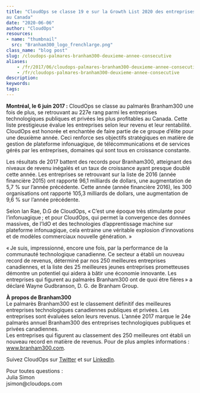```yaml
---
title: "CloudOps se classe 19 e sur la Growth List 2020 des entreprises à plus forte croissance
au Canada"
date: "2020-06-06"
author: "CloudOps"
resources:
- name: "thumbnail"
  src: "Branham300_logo_frenchlarge.png"
class_name: "blog post"
slug: /cloudops-palmares-branham300-deuxieme-annee-consecutive
aliases:
    - /fr/2017/06/cloudops-palmares-branham300-deuxieme-annee-consecutive/
    - /fr/cloudops-palmares-branham300-deuxieme-annee-consecutive
description:
keywords:
tags:
---
```


<p><b>Montréal, le 6 juin 2017 :</b> CloudOps se classe au palmarès Branham300 une fois de plus, se retrouvant au 227e rang parmi les entreprises technologiques publiques et privées les plus profitables au Canada. Cette liste prestigieuse évalue les entreprises selon leur revenu et leur rentabilité. CloudOps est honorée et enchantée de faire partie de ce groupe d’élite pour une deuxième année. Ceci renforce ses objectifs stratégiques en matière de gestion de plateforme infonuagique, de télécommunications et de services gérés par les entreprises, domaines qui sont tous en croissance constante.</p><p>Les résultats de 2017 battent des records pour Branham300, atteignant des niveaux de revenu inégalés et un taux de croissance ayant presque doublé cette année. Les entreprises se retrouvant sur la liste de 2016 (année financière 2015) ont rapporté 96,1 milliards de dollars, une augmentation de 5,7 % sur l’année précédente. Cette année (année financière 2016), les 300 organisations ont rapporté 105,3 milliards de dollars, une augmentation de 9,6 % sur l’année précédente.</p><p>Selon Ian Rae, D.G de CloudOps, «&thinsp;C’est une époque très stimulante pour l’infonuagique&thinsp;; et pour CloudOps, qui permet la convergence des données massives, de l’IdO et des technologies d’apprentissage machine sur plateforme infonuagique, cela entraine une véritable explosion d’innovations et de modèles commerciaux nouvelle génération. »</p><p>«&thinsp;Je suis, impressionné, encore une fois, par la performance de la communauté technologique canadienne. Ce secteur a établi un nouveau record de revenus, déterminé par nos 250 meilleures entreprises canadiennes, et la liste des 25 meilleures jeunes entreprises prometteuses démontre un potentiel qui aidera à bâtir une économie innovante. Les entreprises qui figurent au palmarès Branham300 ont de quoi être fières&thinsp;» a déclaré Wayne Gudbranson, D. G. de Branham Group.</p><p><b>À propos de Branham300</b><br> Le palmarès Branham300 est le classement définitif des meilleures entreprises technologiques canadiennes publiques et privées. Les entreprises sont évaluées selon leurs revenus. L’année 2017 marque le 24e palmarès annuel Branham300 des entreprises technologiques publiques et privées canadiennes.<br> Les entreprises qui figurent au classement des 250 meilleures ont établi un nouveau record en matière de revenus. Pour de plus amples informations : <a href="https://www.branham300.com" target="_blank">www.branham300.com</a>.</p><p>Suivez CloudOps sur <a href="https://twitter.com/CloudOps_" target="_blank">Twitter</a> et sur <a href="https://www.linkedin.com/company/cloudops" target="_blank">LinkedIn</a>.</p><p>Pour toutes questions :<br> Julia Simon<br> jsimon@cloudops.com</p>
